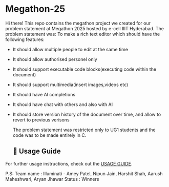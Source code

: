# Megathon-25
  Hi there! This repo contains the megathon project we created for our problem statement at Megathon 2025 hosted by e-cell IIIT Hyderabad.
  The problem statement was:
  To make a rich text editor which should have the following features:
- It should allow multiple people to edit at the same time
- It should allow authorised personel only
- It should support executable code blocks(executing code within the document)
- It should support multimedia(insert images,videos etc)
- It should have AI completions
- It should have chat with others and also with AI
- It should store version history of the document over time, and allow to revert to previous verisons

  The problem statement was restricted only to UG1 students and the code was to be made entirely in C.

  ## 📘 Usage Guide

 For further usage instructions, check out the [USAGE GUIDE](./USAGE%20GUIDE.md).
  
 P.S: Team name : Illuminati  - Amey Patel, Nipun Jain, Harshit Shah, Aarush Maheshwari, Aryan Jhawar
        Status  : Winners
